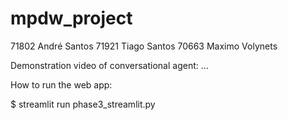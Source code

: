 # mpdw_project


71802 André Santos
71921 Tiago Santos
70663 Maximo Volynets

Demonstration video of conversational agent: ...

How to run the web app:

$ streamlit run phase3_streamlit.py
